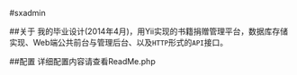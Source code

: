 #sxadmin

##关于
我的毕业设计(2014年4月)，用Yii实现的书籍捐赠管理平台，数据库存储实现、Web端公共前台与管理后台、以及`HTTP`形式的`API`接口。

##配置
详细配置内容请查看ReadMe.php

